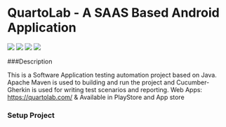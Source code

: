 # QuartoLab - A SAAS Based Android Application
[![](https://img.shields.io/badge/Java-1.8.0-brightgreen)]() [![](https://img.shields.io/badge/Maven-3.8.1-brightgreen)]()  [![](https://img.shields.io/badge/Cucumber-3.1.2-brightgreen)]() [![](https://img.shields.io/badge/IntelliJ%20IDEA-2019.3-brightgreen)]()

###Description

This is a Software Application testing automation project based on Java. Apache Maven is used to building and run the
project and Cucumber-Gherkin is used for writing test scenarios and reporting. Web Apps: https://quartolab.com/ & Available in PlayStore and App store

### Setup Project
